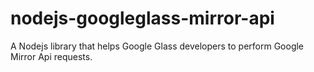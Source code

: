 nodejs-googleglass-mirror-api
=============================

A Nodejs library that helps Google Glass developers to perform Google Mirror Api requests.
